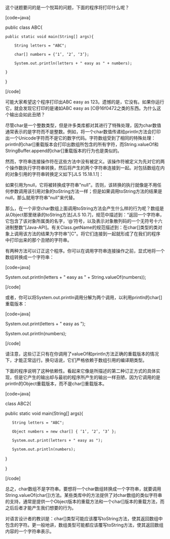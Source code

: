 这个谜题要问的是一个悦耳的问题，下面的程序将打印什么呢？ 
[code=java]
public class ABC{
    public static void main(String[] args){
        String letters = "ABC";
        char[] numbers = {‘1’, ‘2’, ‘3’};
        System.out.println(letters + " easy as " + numbers);
    }
}
[/code]
可能大家希望这个程序打印出ABC easy as 123。遗憾的是，它没有。如果你运行它，就会发现它打印的是诸如ABC easy as [C@16f0472之类的东西。为什么这个输出会如此丑陋？ 
尽管char是一个整数类型，但是许多类库都对其进行了特殊处理，因为char数值通常表示的是字符而不是整数。例如，将一个char数值传递给println方法会打印出一个Unicode字符而不是它的数字代码。字符数组受到了相同的特殊处理：println的char[]重载版本会打印出数组所包含的所有字符，而String.valueOf和StringBuffer.append的char[]重载版本的行为也是类似的。 
然而，字符串连接操作符在这些方法中没有被定义。该操作符被定义为先对它的两个操作数执行字符串转换，然后将产生的两个字符串连接到一起。对包括数组在内的对象引用的字符串转换定义如下[JLS 15.18.1.1]： 
如果引用为null，它将被转换成字符串"null"。否则，该转换的执行就像是不用任何参数调用该引用对象的toString方法一样；但是如果调用toString方法的结果是null，那么就用字符串"null"来代替。 
那么，在一个非空char数组上面调用toString方法会产生什么样的行为呢？数组是从Object那里继承的toString方法[JLS 10.7]，规范中描述到：“返回一个字符串，它包含了该对象所属类的名字，‘@’符号，以及表示对象散列码的一个无符号十六进制整数”[Java-API]。有关Class.getName的规范描述到：在char[]类型的类对象上调用该方法的结果为字符串"[C"。将它们连接到一起就形成了在我们的程序中打印出来的那个丑陋的字符串。 
有两种方法可以订正这个程序。你可以在调用字符串连接操作之前，显式地将一个数组转换成一个字符串： 
[code=java]
System.out.println(letters + " easy as " + String.valueOf(numbers));
[/code]
或者，你可以将System.out.println调用分解为两个调用，以利用println的char[]重载版本：
[code=java] 
System.out.print(letters + " easy as ");
System.out.println(numbers);
[/code]
请注意，这些订正只有在你调用了valueOf和println方法正确的重载版本的情况下，才能正常运行。换句话说，它们严格依赖于数组引用的编译期类型。 
下面的程序说明了这种依赖性。看起来它像是所描述的第二种订正方式的具体实现，但是它产生的输出却与最初的程序所产生的输出一样丑陋，因为它调用的是println的Object重载版本，而不是char[]重载版本。 
[code=java]
class ABC2{
   public static void main(String[] args){
       String letters = "ABC";
       Object numbers = new char[] { ‘1’, ‘2’, ‘3’ };
       System.out.print(letters + " easy as ");
       System.out.println(numbers); 
   }
}
[/code]
总之，char数组不是字符串。要想将一个char数组转换成一个字符串，就要调用String.valueOf(char[])方法。某些类库中的方法提供了对char数组的类似字符串的支持，通常是提供一个Object版本的重载方法和一个char[]版本的重载方法，而之后后者才能产生我们想要的行为。 
对语言设计者的教训是：char[]类型可能应该覆写toString方法，使其返回数组中包含的字符。更一般地讲，数组类型可能都应该覆写toString方法，使其返回数组内容的一个字符串表示。